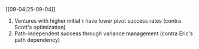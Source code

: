 [[09-04|25-09-04]]

1. Ventures with higher initial τ have lower pivot success rates (contra Scott's optimization)
2. Path-independent success through variance management (contra Eric's path dependency)
